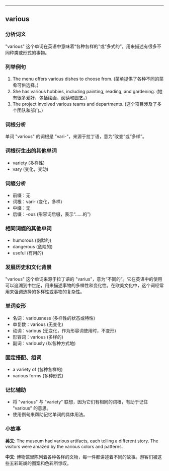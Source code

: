 
---------------
## various
### 分析词义
"various" 这个单词在英语中意味着“各种各样的”或“多式的”，用来描述有很多不同种类或形式的事物。

### 列举例句
1. The menu offers various dishes to choose from. (菜单提供了各种不同的菜肴可供选择。)
2. She has various hobbies, including painting, reading, and gardening. (她有很多爱好，包括绘画、阅读和园艺。)
3. The project involved various teams and departments. (这个项目涉及了多个团队和部门。)

### 词根分析
单词 "various" 的词根是 "vari-"，来源于拉丁语，意为“改变”或“多样”。

### 词根衍生出的其他单词
- variety (多样性)
- vary (变化，变动)

### 词缀分析
- 前缀：无
- 词根：vari- (变化，多样)
- 中缀：无
- 后缀：-ous (形容词后缀，表示“……的”)

### 相同词缀的其他单词
- humorous (幽默的)
- dangerous (危险的)
- useful (有用的)

### 发展历史和文化背景
"various" 这个单词来源于拉丁语的 "varius"，意为“不同的”。它在英语中的使用可以追溯到中世纪，用来描述事物的多样性和变化性。在欧美文化中，这个词经常用来强调选择的多样性或事物的复杂性。

### 单词变形
- 名词：variousness (多样性的状态或特性)
- 单复数：various (无变化)
- 动词：various (无变化，作为形容词使用时，不变形)
- 形容词：various (多样的)
- 副词：variously (以各种方式地)

### 固定搭配、组词
- a variety of (各种各样的)
- various forms (多种形式)

### 记忆辅助
- 将 "various" 与 "variety" 联想，因为它们有相同的词根，有助于记住 "various" 的意思。
- 使用例句来帮助记忆单词的具体用法。

### 小故事
**英文**:
The museum had various artifacts, each telling a different story. The visitors were amazed by the various colors and patterns.

**中文**:
博物馆里陈列着各种各样的文物，每一件都讲述着不同的故事。游客们被这些五彩斑斓的图案和色彩所惊叹。

